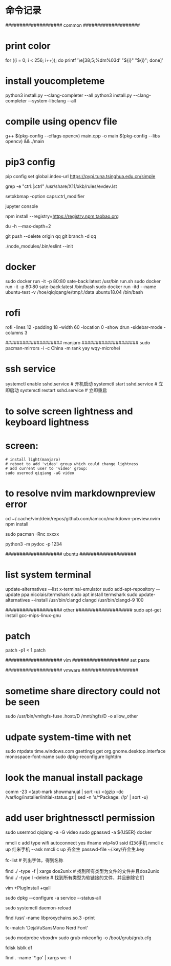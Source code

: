 # 命令记录

#################### common ####################

# print color
for ((i = 0; i < 256; i++)); do printf '\e[38;5;%dm%03d' "${i}" "${i}"; done]'

# install youcompleteme
python3 install.py --clang-completer --all
python3 install.py --clang-completer --system-libclang --all

# compile using opencv file
g++ $(pkg-config --cflags opencv) main.cpp -o main $(pkg-config --libs opencv) && ./main

# pip3 config
pip config set global.index-url https://pypi.tuna.tsinghua.edu.cn/simple


grep -e "ctrl:\|:ctrl" /usr/share/X11/xkb/rules/evdev.lst

setxkbmap -option caps:ctrl_modifier

jupyter console

npm install --registry=https://registry.npm.taobao.org

du -h --max-depth=2

git push --delete origin qq
git branch -d qq

./node_modules/.bin/eslint --init

# docker
sudo docker run -it -p 80:80 sate-back:latest /usr/bin run.sh
sudo docker run -it -p 80:80 sate-back:latest /bin/bash
sudo docker run -itd --name ubuntu-test -v /hoe/qiqiqang/e/tmp/:/data ubuntu18.04 /bin/bash

# rofi
rofi -lines 12 -padding 18 -width 60 -location 0 -show drun -sidebar-mode -columns  3





#################### manjaro ####################
sudo pacman-mirrors -i -c China -m rank
yay
wqy-microhei
# ssh service
systemctl enable sshd.service   #   开机启动
systemctl start sshd.service    #   立即启动
systemctl restart sshd.service  #   立即重启

# to solve screen lightness and keyboard lightness
# screen:
    # install light(manjaro)
    # reboot to add 'video' group which could change lightness
    # add current user to 'video' group:
    sudo usermod qiqiang -aG video

# to resolve nvim markdownpreview error
cd ~/.cache/vim/dein/repos/github.com/iamcco/markdown-preview.nvim
npm install

sudo pacman -Rnc xxxxx

python3 -m pydoc -p 1234



#################### ubuntu  ####################
# list system terminal
update-alternatives --list x-terminal-emulator
sudo add-apt-repository --update ppa:nicolais/termshark
sudo apt install termshark
sudo update-alternatives --install /usr/bin/clangd clangd /usr/bin/clangd-9 100




#################### other  ####################
sudo apt-get install gcc-mips-linux-gnu

# patch
patch -p1 < 1.patch


#################### vim   ####################
set paste

#################### vmware ####################
# sometime share directory could not be seen
sudo /usr/bin/vmhgfs-fuse .host:/D /mnt/hgfs/D -o allow_other

# udpate system-time with net
sudo ntpdate time.windows.com
gsettings get org.gnome.desktop.interface monospace-font-name
sudo dpkg-reconfigure lightdm

# look the manual install package
comm -23 <(apt-mark showmanual | sort -u) <(gzip -dc /var/log/installer/initial-status.gz | sed -n 's/^Package: //p' | sort -u)

# add user brightnessctl permission
sudo usermod qiqiang -a -G video
sudo gpasswd -a ${USER} docker

nmcli c add type wifi autoconnect yes ifname wlp4s0 ssid 红米手机
nmcli c up 红米手机 --ask
nmcli c up 齐金生 passwd-file ~/.key/齐金生.key

fc-list # 列出字体，得到名称

find ./ -type -f | xargs dos2unix # 找到所有类型为文件的文件并且dos2unix
find ./ -type l -delete # 找到所有类型为软链接的文件，并且删除它们

vim +PlugInstall +qall

sudo dpkg --configure -a
service --status-all


sudo systemctl daemon-reload

find /usr/ -name libproxychains.so.3 -print


fc-match 'DejaVuSansMono Nerd Font'

sudo modprobe vboxdrv
sudo grub-mkconfig -o /boot/grub/grub.cfg

fdisk
lsblk
df

find . -name '*.go' | xargs wc -l
